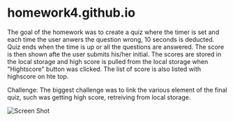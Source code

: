 # homework4.github.io

The goal of the homework was to create a quiz where the timer is set and each time the user anwers the question wrong, 10 seconds is deducted. Quiz ends when the time is up or all the questions are answered. The score is then shown afte the user submits his/her initial. The scores are stored in the local storage and high score is pulled from the local storage when "Hightscore" button was clicked. The list of score is also listed with highscore on hte top.

Challenge: The biggest challenge was to link the various element of the final quiz, such was getting high score, retreiving from local storage.

![Screen Shot ](https://github.com/sthapa411/homework4.github.io/edit/master/Screenshot)

